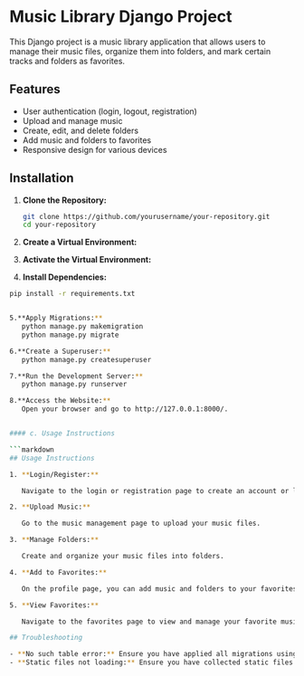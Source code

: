 # Music Library Django Project

This Django project is a music library application that allows users to manage their music files, organize them into folders, and mark certain tracks and folders as favorites.

## Features

- User authentication (login, logout, registration)
- Upload and manage music
- Create, edit, and delete folders
- Add music and folders to favorites
- Responsive design for various devices

## Installation

1. **Clone the Repository:**

   ```bash
   git clone https://github.com/yourusername/your-repository.git
   cd your-repository

2. **Create a Virtual Environment:**

3. **Activate the Virtual Environment:**

4. **Install Dependencies:**
```bash
pip install -r requirements.txt


5.**Apply Migrations:**
   python manage.py makemigration
   python manage.py migrate

6.**Create a Superuser:**
   python manage.py createsuperuser

7.**Run the Development Server:**
   python manage.py runserver

8.**Access the Website:**
   Open your browser and go to http://127.0.0.1:8000/.


#### c. Usage Instructions

```markdown
## Usage Instructions

1. **Login/Register:**

   Navigate to the login or registration page to create an account or log in.

2. **Upload Music:**

   Go to the music management page to upload your music files.

3. **Manage Folders:**

   Create and organize your music files into folders.

4. **Add to Favorites:**

   On the profile page, you can add music and folders to your favorites.

5. **View Favorites:**

   Navigate to the favorites page to view and manage your favorite music and folders.

## Troubleshooting

- **No such table error:** Ensure you have applied all migrations using `python manage.py migrate`.
- **Static files not loading:** Ensure you have collected static files if running in production using `python manage.py collectstatic`.


